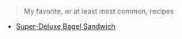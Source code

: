 > My favorite, or at least most common, recipes

* [Super-Deluxe Bagel Sandwich](/recipes/superdeluxebagelsandwich)
